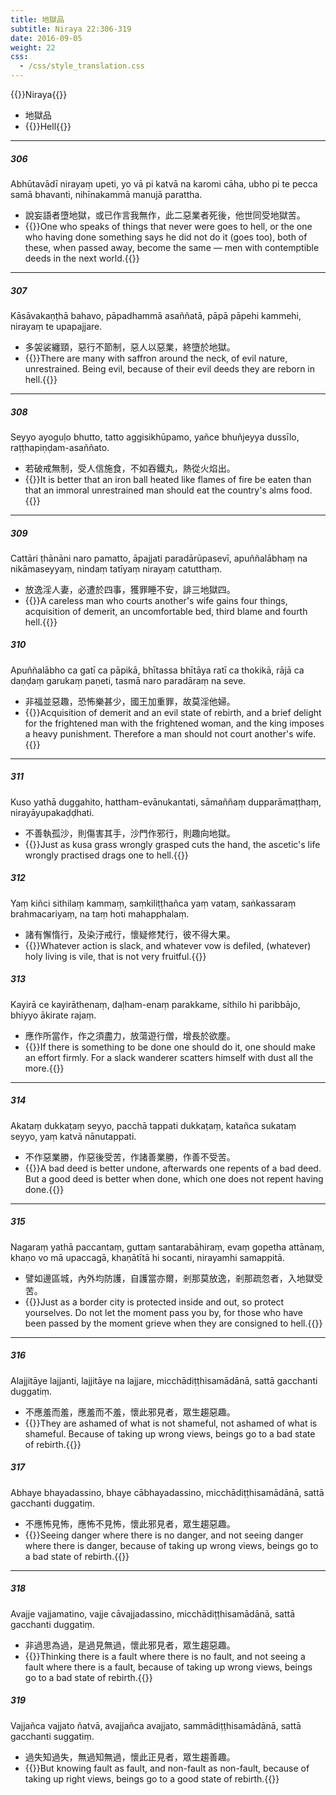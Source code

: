 ```yaml
---
title: 地獄品
subtitle: Niraya 22:306-319
date: 2016-09-05
weight: 22
css:
  - /css/style_translation.css
---
```


{{<subtitle>}}Niraya{{</subtitle>}}

- 地獄品
- {{<serif>}}Hell{{</serif>}}

---

##### 306

Abhūtavādī nirayaṃ upeti, yo vā pi katvā na karomi cāha, ubho pi te pecca samā bhavanti, nihīnakammā manujā parattha.

- 說妄語者墮地獄，或已作言我無作，此二惡業者死後，他世同受地獄苦。
- {{<serif>}}One who speaks of things that never were goes to hell, or the one who having done something says he did not do it (goes too), both of these, when passed away, become the same — men with contemptible deeds in the next world.{{</serif>}}

---

##### 307

Kāsāvakaṇṭhā bahavo, pāpadhammā asaññatā, pāpā pāpehi kammehi, nirayaṃ te upapajjare.

- 多袈裟纏頸，惡行不節制，惡人以惡業，終墮於地獄。
- {{<serif>}}There are many with saffron around the neck, of evil nature, unrestrained. Being evil, because of their evil deeds they are reborn in hell.{{</serif>}}

---

##### 308

Seyyo ayoguḷo bhutto, tatto aggisikhūpamo, yañce bhuñjeyya dussīlo, raṭṭhapiṇḍam-asaññato.

- 若破戒無制，受人信施食，不如吞鐵丸，熱從火焰出。
- {{<serif>}}It is better that an iron ball heated like flames of fire be eaten than that an immoral unrestrained man should eat the country's alms food.{{</serif>}}

---

##### 309

Cattāri ṭhānāni naro pamatto, āpajjati paradārūpasevī, apuññalābhaṃ na nikāmaseyyaṃ, nindaṃ tatīyaṃ nirayaṃ catutthaṃ.

- 放逸淫人妻，必遭於四事，獲罪睡不安，誹三地獄四。
- {{<serif>}}A careless man who courts another's wife gains four things, acquisition of demerit, an uncomfortable bed, third blame and fourth hell.{{</serif>}}

##### 310

Apuññalābho ca gatī ca pāpikā, bhītassa bhītāya ratī ca thokikā, rājā ca daṇḍaṃ garukaṃ paṇeti, tasmā naro paradāraṃ na seve.

- 非福並惡趣，恐怖樂甚少，國王加重罪，故莫淫他婦。
- {{<serif>}}Acquisition of demerit and an evil state of rebirth, and a brief delight for the frightened man with the frightened woman, and the king imposes a heavy punishment. Therefore a man should not court another's wife.{{</serif>}}

---

##### 311

Kuso yathā duggahito, hattham-evānukantati, sāmaññaṃ dupparāmaṭṭhaṃ, nirayāyupakaḍḍhati.

- 不善執孤沙，則傷害其手，沙門作邪行，則趣向地獄。
- {{<serif>}}Just as kusa grass wrongly grasped cuts the hand, the ascetic's life wrongly practised drags one to hell.{{</serif>}}

##### 312

Yaṃ kiñci sithilaṃ kammaṃ, saṃkiliṭṭhañca yaṃ vataṃ, saṅkassaraṃ brahmacariyaṃ, na taṃ hoti mahapphalaṃ.

- 諸有懈惰行，及染汙戒行，懷疑修梵行，彼不得大果。
- {{<serif>}}Whatever action is slack, and whatever vow is defiled, (whatever) holy living is vile, that is not very fruitful.{{</serif>}}

##### 313

Kayirā ce kayirāthenaṃ, daḷham-enaṃ parakkame, sithilo hi paribbājo, bhiyyo ākirate rajaṃ.

- 應作所當作，作之須盡力，放蕩遊行僧，增長於欲塵。
- {{<serif>}}If there is something to be done one should do it, one should make an effort firmly. For a slack wanderer scatters himself with dust all the more.{{</serif>}}

---

##### 314

Akataṃ dukkaṭaṃ seyyo, pacchā tappati dukkaṭaṃ, katañca sukataṃ seyyo, yaṃ katvā nānutappati.

- 不作惡業勝，作惡後受苦，作諸善業勝，作善不受苦。
- {{<serif>}}A bad deed is better undone, afterwards one repents of a bad deed. But a good deed is better when done, which one does not repent having done.{{</serif>}}

---

##### 315

Nagaraṃ yathā paccantaṃ, guttaṃ santarabāhiraṃ, evaṃ gopetha attānaṃ, khaṇo vo mā upaccagā, khaṇātītā hi socanti, nirayamhi samappitā.

- 譬如邊區城，內外均防護，自護當亦爾，剎那莫放逸，剎那疏忽者，入地獄受苦。
- {{<serif>}}Just as a border city is protected inside and out, so protect yourselves. Do not let the moment pass you by, for those who have been passed by the moment grieve when they are consigned to hell.{{</serif>}}

---

##### 316

Alajjitāye lajjanti, lajjitāye na lajjare, micchādiṭṭhisamādānā, sattā gacchanti duggatiṃ.

- 不應羞而羞，應羞而不羞，懷此邪見者，眾生趨惡趣。
- {{<serif>}}They are ashamed of what is not shameful, not ashamed of what is shameful. Because of taking up wrong views, beings go to a bad state of rebirth.{{</serif>}}

##### 317

Abhaye bhayadassino, bhaye cābhayadassino, micchādiṭṭhisamādānā, sattā gacchanti duggatiṃ.

- 不應怖見怖，應怖不見怖，懷此邪見者，眾生趨惡趣。
- {{<serif>}}Seeing danger where there is no danger, and not seeing danger where there is danger, because of taking up wrong views, beings go to a bad state of rebirth.{{</serif>}}

---

##### 318

Avajje vajjamatino, vajje cāvajjadassino, micchādiṭṭhisamādānā, sattā gacchanti duggatiṃ.

- 非過思為過，是過見無過，懷此邪見者，眾生趨惡趣。
- {{<serif>}}Thinking there is a fault where there is no fault, and not seeing a fault where there is a fault, because of taking up wrong views, beings go to a bad state of rebirth.{{</serif>}}

##### 319

Vajjañca vajjato ñatvā, avajjañca avajjato, sammādiṭṭhisamādānā, sattā gacchanti suggatiṃ.

- 過失知過失，無過知無過，懷此正見者，眾生趨善趣。
- {{<serif>}}But knowing fault as fault, and non-fault as non-fault, because of taking up right views, beings go to a good state of rebirth.{{</serif>}}